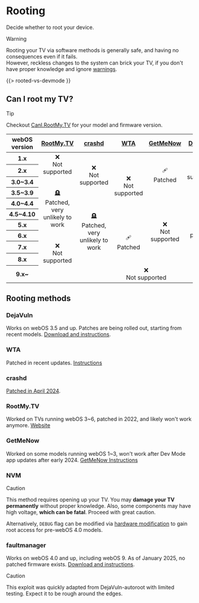 # Rooting

Decide whether to root your device.

<style>
table.exploits tbody td {
  text-align: center;
}
</style>

> [!WARNING]
> Rooting your TV via software methods is generally safe, and having no consequences even if it fails.<br>
> However, reckless changes to the system can brick your TV, if you don't have proper knowledge and ignore
> [warnings](https://rootmy.tv/warning).

{{> rooted-vs-devmode }}

## Can I root my TV?

> [!TIP]
> Checkout [CanI.RootMy.TV](https://cani.rootmy.tv) for your model and firmware version.

<div class="table-responsive">
  <table class="table table-bordered exploits">
    <thead>
    <tr>
      <th class="text-nowrap">webOS version</th>
      <th class="text-center"><a href="#rootmytv">RootMy.TV</a></th>
      <th class="text-center"><a href="#crashd">crashd</a></th>
      <th class="text-center"><a href="#wta">WTA</a></th>
      <th class="text-center"><a href="#getmenow">GetMeNow</a></th>
      <th class="text-center"><a href="#dejavuln">DejaVuln</a></th>
      <th class="text-center"><a href="#nvm">NVM</a></th>
      <th class="text-center"><a href="#faultmanager">Faultmanager</a></th>
    </tr>
    </thead>
    <tbody>
    <tr>
      <th>1.x</th>
      <td rowspan="2">❌<br>Not supported</td>
      <td rowspan="4">❌<br>Not supported</td>
      <td rowspan="6">❌<br>Not supported</td>
      <td rowspan="4">🩹<br>Patched</td>
      <td rowspan="3">❌<br>Not supported</td>
      <td rowspan="4">✅<br>Supported</td>
      <td rowspan="3">❌<br>Not supported</td>
    </tr>
    <tr>
      <th>2.x</th>
    </tr>
    <tr>
      <th>3.0~3.4</th>
      <td rowspan="6">🪦<br>Patched, very unlikely to work</td>
    </tr>
    <tr>
      <th>3.5~3.9</th>
      <td rowspan="7">⌛<br>Being patched</td>
      <td rowspan="8">✅<br>Supported</td>
    </tr>
    <tr>
      <th>4.0~4.4</th>
      <td rowspan="6">🪦<br>Patched, very unlikely to work</td>
      <td rowspan="6">❌<br>Not supported</td>
      <td rowspan="6">❌<br>Not supported</td>
    </tr>
    <tr>
      <th>4.5~4.10</th>
    </tr>
    <tr>
      <th>5.x</th>
      <td rowspan="4">🩹<br>Patched</td>
    </tr>
    <tr>
      <th>6.x</th>
    </tr>
    <tr>
      <th>7.x</th>
      <td rowspan="2">❌<br>Not supported</td>
    </tr>
    <tr>
      <th>8.x</th>
    </tr>
    <tr>
      <th>9.x~</th>
      <td colspan="6">❌<br>Not supported</td>
    </tr>
    </tbody>
  </table>
</div>

## Rooting methods

### DejaVuln

Works on webOS 3.5 and up. Patches are being rolled out, starting from recent models.
[Download and instructions](https://github.com/throwaway96/dejavuln-autoroot).

### WTA

Patched in recent updates. [Instructions](/rooting/wta)

### crashd

[Patched in April 2024](https://gist.github.com/throwaway96/e811b0f7cc2a705a5a476a8dfa45e09f).

### RootMy.TV

Worked on TVs running webOS 3~6, patched in 2022, and likely won't work anymore. [Website](https://rootmy.tv/)

### GetMeNow

Worked on some models running webOS 1~3, won't work after Dev Mode app updates after early 2024.
[GetMeNow Instructions](/rooting/getmenow)

### NVM

> [!CAUTION]
> This method requires opening up your TV. You may **damage your TV permanently** without proper knowledge.
> Also, some components may have high voltage, **which can be fatal**. Proceed with great caution.

Alternatively, `DEBUG` flag can be modified
via [hardware modification](https://gist.github.com/throwaway96/827ff726981cc2cbc46a22a2ad7337a1) to gain
root access for pre-webOS 4.0 models.

### faultmanager

Works on webOS 4.0 and up, including webOS 9. As of January 2025, no patched firmware exists.
[Download and instructions](https://github.com/throwaway96/faultmanager-autoroot).

> [!CAUTION]
> This exploit was quickly adapted from DejaVuln-autoroot with limited testing. Expect it to be rough around the edges.
